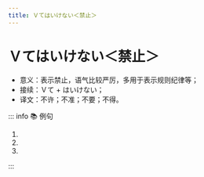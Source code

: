 ```yaml
---
title: Ｖてはいけない＜禁止＞
---
```

            
# Ｖてはいけない＜禁止＞

* 意义：表示禁止，语气比较严厉，多用于表示规则纪律等；
* 接续：Ｖて + はいけない；
* 译文：不许；不准；不要；不得。

::: info :books: 例句

1. <grammer-content id='1-10-2-0' sentence="[私/わたし]たちの[寮/りょう]は、[男性/だんせい]は**[入/はい]ってはいけないんです**。" trans="我们的宿舍不准男性进入。" />
2. <grammer-content id='1-10-2-1' sentence="[教室/きょうしつ]ではタバコを**[吸/す]ってはいけません**。" trans="教室里禁止吸烟。" />
3. <grammer-content id='1-10-2-2' sentence="[子/こ]どもはお[酒/さけ]を**[飲/の]んではいけない**。" trans="小孩儿不能喝酒。" />

:::
